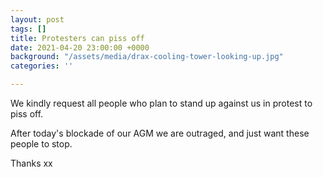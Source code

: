 ```yaml
---
layout: post
tags: []
title: Protesters can piss off
date: 2021-04-20 23:00:00 +0000
background: "/assets/media/drax-cooling-tower-looking-up.jpg"
categories: ''

---
```

We kindly request all people who plan to stand up against us in protest to piss off.

After today's blockade of our AGM we are outraged, and just want these people to stop.

Thanks xx
